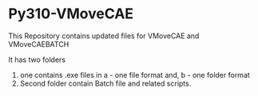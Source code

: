 # Py310-VMoveCAE

This Repository contains updated files for VMoveCAE and VMoveCAEBATCH

It has two folders 
1. one contains .exe  files in 
                      a - one file format and,
                      b - one folder format
2. Second folder contain Batch file and related scripts.
                  
